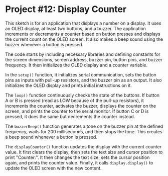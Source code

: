 # Project #12: Display Counter

This sketch is for an application that displays a number on a display. It uses an OLED display, at least two buttons, and a buzzer. The application increments or decrements a counter based on button presses and displays the current count on the OLED screen. It also makes a beep sound using the buzzer whenever a button is pressed.

The code starts by including necessary libraries and defining constants for the screen dimensions, screen address, buzzer pin, button pins, and buzzer frequency. It then initializes the OLED display and a counter variable.

In the `setup()` function, it initializes serial communication, sets the button pins as inputs with pull-up resistors, and the buzzer pin as an output. It also initializes the OLED display and prints initial instructions on it.

The `loop()` function continuously checks the state of the buttons. If button A or B is pressed (read as LOW because of the pull-up resistors), it increments the counter, activates the buzzer, displays the counter on the screen, and prints the counter to the serial monitor. If button C or D is pressed, it does the same but decrements the counter instead.

The `buzzerBeep()` function generates a tone on the buzzer pin at the defined frequency, waits for 200 milliseconds, and then stops the tone. This creates a beep sound whenever a button is pressed.

The `displayCounter()` function updates the display with the current counter value. It first clears the display, then sets the text size and cursor position to print "Counter:". It then changes the text size, sets the cursor position again, and prints the counter value. Finally, it calls `display.display()` to update the OLED screen with the new content.